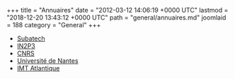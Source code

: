+++
title = "Annuaires"
date = "2012-03-12 14:06:19 +0000 UTC"
lastmod = "2018-12-20 13:43:12 +0000 UTC"
path = "general/annuaires.md"
joomlaid = 188
category = "General"
+++
*   [Subatech](https://annuaire.in2p3.fr/agents/list/b3U9VU1SNjQ1NyxvdT11bml0LGRjPWluMnAzLGRjPWZy)
*   [IN2P3](http://annuaire.in2p3.fr/)
*   [CNRS](http://www.cnrs.fr/fr/une/annuaires.htm)
*   [Université de Nantes](http://www.univ-nantes.fr/servlet/com.jsbsoft.jtf.core.SG?ACTION=RECHERCHER&LANGUE=0&OBJET=ANNUAIREKSUP&PROC=RECHERCHE)
*   [IMT Atlantique](https://www.imt-atlantique.fr/fr/l-ecole/annuaire)

